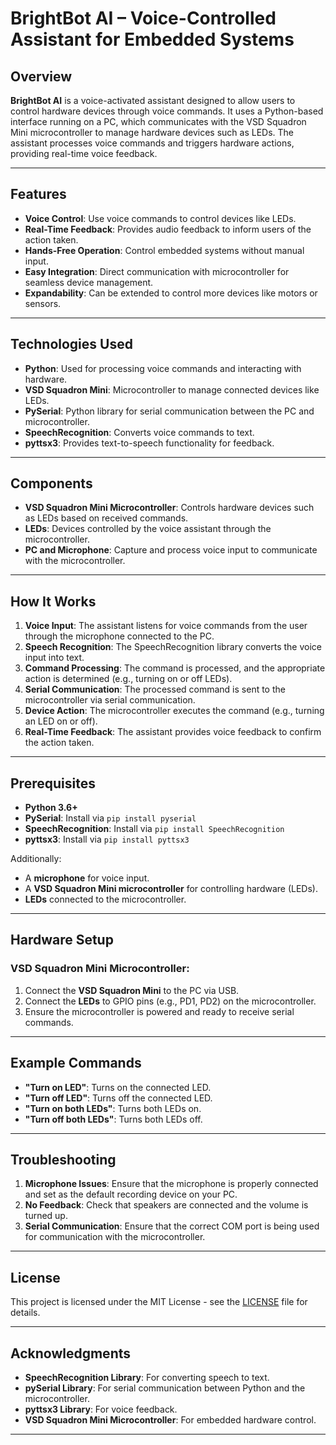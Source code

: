 # BrightBot AI – Voice-Controlled Assistant for Embedded Systems

## Overview

**BrightBot AI** is a voice-activated assistant designed to allow users to control hardware devices through voice commands. It uses a Python-based interface running on a PC, which communicates with the VSD Squadron Mini microcontroller to manage hardware devices such as LEDs. The assistant processes voice commands and triggers hardware actions, providing real-time voice feedback.

---

## Features

- **Voice Control**: Use voice commands to control devices like LEDs.
- **Real-Time Feedback**: Provides audio feedback to inform users of the action taken.
- **Hands-Free Operation**: Control embedded systems without manual input.
- **Easy Integration**: Direct communication with microcontroller for seamless device management.
- **Expandability**: Can be extended to control more devices like motors or sensors.

---

## Technologies Used

- **Python**: Used for processing voice commands and interacting with hardware.
- **VSD Squadron Mini**: Microcontroller to manage connected devices like LEDs.
- **PySerial**: Python library for serial communication between the PC and microcontroller.
- **SpeechRecognition**: Converts voice commands to text.
- **pyttsx3**: Provides text-to-speech functionality for feedback.

---

## Components

- **VSD Squadron Mini Microcontroller**: Controls hardware devices such as LEDs based on received commands.
- **LEDs**: Devices controlled by the voice assistant through the microcontroller.
- **PC and Microphone**: Capture and process voice input to communicate with the microcontroller.

---

## How It Works

1. **Voice Input**: The assistant listens for voice commands from the user through the microphone connected to the PC.
2. **Speech Recognition**: The SpeechRecognition library converts the voice input into text.
3. **Command Processing**: The command is processed, and the appropriate action is determined (e.g., turning on or off LEDs).
4. **Serial Communication**: The processed command is sent to the microcontroller via serial communication.
5. **Device Action**: The microcontroller executes the command (e.g., turning an LED on or off).
6. **Real-Time Feedback**: The assistant provides voice feedback to confirm the action taken.

---

## Prerequisites

- **Python 3.6+**
- **PySerial**: Install via `pip install pyserial`
- **SpeechRecognition**: Install via `pip install SpeechRecognition`
- **pyttsx3**: Install via `pip install pyttsx3`
  
Additionally:
- A **microphone** for voice input.
- A **VSD Squadron Mini microcontroller** for controlling hardware (LEDs).
- **LEDs** connected to the microcontroller.

---

## Hardware Setup

### VSD Squadron Mini Microcontroller:
1. Connect the **VSD Squadron Mini** to the PC via USB.
2. Connect the **LEDs** to GPIO pins (e.g., PD1, PD2) on the microcontroller.
3. Ensure the microcontroller is powered and ready to receive serial commands.

---

## Example Commands

- **"Turn on LED"**: Turns on the connected LED.
- **"Turn off LED"**: Turns off the connected LED.
- **"Turn on both LEDs"**: Turns both LEDs on.
- **"Turn off both LEDs"**: Turns both LEDs off.

---

## Troubleshooting

1. **Microphone Issues**: Ensure that the microphone is properly connected and set as the default recording device on your PC.
2. **No Feedback**: Check that speakers are connected and the volume is turned up.
3. **Serial Communication**: Ensure that the correct COM port is being used for communication with the microcontroller.

---

## License

This project is licensed under the MIT License - see the [LICENSE](LICENSE) file for details.

---

## Acknowledgments

- **SpeechRecognition Library**: For converting speech to text.
- **pySerial Library**: For serial communication between Python and the microcontroller.
- **pyttsx3 Library**: For voice feedback.
- **VSD Squadron Mini Microcontroller**: For embedded hardware control.

---
